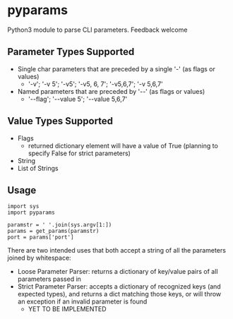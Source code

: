 # pyparams

Python3 module to parse CLI parameters. Feedback welcome

## Parameter Types Supported

- Single char parameters that are preceded by a single '-' (as flags or values)
  - '-v'; '-v 5'; '-v5'; '-v5, 6, 7';  '-v5,6,7'; '-v 5,6,7'
- Named parameters that are preceded by '--' (as flags or values)
  - '--flag'; '--value 5'; '--value 5,6,7'

## Value Types Supported

- Flags
  - returned dictionary element will have a value of True (planning to specify False for strict parameters)
- String
- List of Strings

## Usage

```
import sys
import pyparams

paramstr = ' '.join(sys.argv[1:])
params = get_params(paramstr)
port = params['port']
```

There are two intended uses that both accept a string of all the parameters joined by whitespace:
- Loose Parameter Parser: returns a dictionary of key/value pairs of all parameters passed in
- Strict Parameter Parser: accepts a dictionary of recognized keys (and expected types), and returns a dict matching those keys, or will throw an exception if an invalid parameter is found
  - YET TO BE IMPLEMENTED

